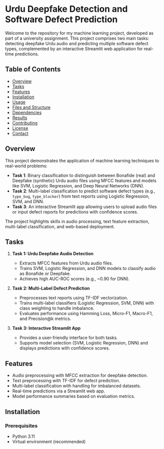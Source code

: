 # Urdu Deepfake Detection and Software Defect Prediction

Welcome to the repository for my machine learning project, developed as part of a university assignment. This project comprises two main tasks: detecting deepfake Urdu audio and predicting multiple software defect types, complemented by an interactive Streamlit web application for real-time predictions.

## Table of Contents
- [Overview](#overview)
- [Tasks](#tasks)
- [Features](#features)
- [Installation](#installation)
- [Usage](#usage)
- [Files and Structure](#files-and-structure)
- [Dependencies](#dependencies)
- [Results](#results)
- [Contributing](#contributing)
- [License](#license)
- [Contact](#contact)

## Overview
This project demonstrates the application of machine learning techniques to real-world problems:
- **Task 1**: Binary classification to distinguish between Bonafide (real) and Deepfake (synthetic) Urdu audio files using MFCC features and models like SVM, Logistic Regression, and Deep Neural Networks (DNN).
- **Task 2**: Multi-label classification to predict software defect types (e.g., `type_bug`, `type_blocker`) from text reports using Logistic Regression, SVM, and DNN.
- **Task 3**: An interactive Streamlit app allowing users to upload audio files or input defect reports for predictions with confidence scores.

The project highlights skills in audio processing, text feature extraction, multi-label classification, and web-based deployment.

## Tasks
1. **Task 1: Urdu Deepfake Audio Detection**
   - Extracts MFCC features from Urdu audio files.
   - Trains SVM, Logistic Regression, and DNN models to classify audio as Bonafide or Deepfake.
   - Achieves high AUC-ROC scores (e.g., ~0.90 for DNN).

2. **Task 2: Multi-Label Defect Prediction**
   - Preprocesses text reports using TF-IDF vectorization.
   - Trains multi-label classifiers (Logistic Regression, SVM, DNN) with class weighting to handle imbalance.
   - Evaluates performance using Hamming Loss, Micro-F1, Macro-F1, and Precision@k metrics.

3. **Task 3: Interactive Streamlit App**
   - Provides a user-friendly interface for both tasks.
   - Supports model selection (SVM, Logistic Regression, DNN) and displays predictions with confidence scores.

## Features
- Audio preprocessing with MFCC extraction for deepfake detection.
- Text preprocessing with TF-IDF for defect prediction.
- Multi-label classification with handling for imbalanced datasets.
- Real-time predictions via a Streamlit web app.
- Model performance summaries based on evaluation metrics.

## Installation
### Prerequisites
- Python 3.11
- Virtual environment (recommended)

